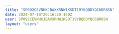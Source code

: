 ```yaml
---
title: "SP092CEVNHKJBAXXRNW1KSDT19YBQDDYQC6BR8SN"
date: 2024-07-18T20:16:20.160Z
user: SP092CEVNHKJBAXXRNW1KSDT19YBQDDYQC6BR8SN
layout: "users"
---
```

    